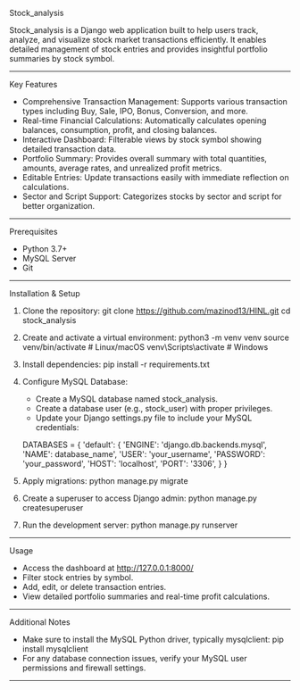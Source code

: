 Stock_analysis

Stock_analysis is a Django web application built to help users track, analyze, and visualize stock market transactions efficiently. It enables detailed management of stock entries and provides insightful portfolio summaries by stock symbol.

---

Key Features

- Comprehensive Transaction Management: Supports various transaction types including Buy, Sale, IPO, Bonus, Conversion, and more.
- Real-time Financial Calculations: Automatically calculates opening balances, consumption, profit, and closing balances.
- Interactive Dashboard: Filterable views by stock symbol showing detailed transaction data.
- Portfolio Summary: Provides overall summary with total quantities, amounts, average rates, and unrealized profit metrics.
- Editable Entries: Update transactions easily with immediate reflection on calculations.
- Sector and Script Support: Categorizes stocks by sector and script for better organization.

---

Prerequisites

- Python 3.7+
- MySQL Server
- Git

---

Installation & Setup

1. Clone the repository:
    git clone https://github.com/mazinod13/HINL.git
    cd stock_analysis

2. Create and activate a virtual environment:
    python3 -m venv venv
    source venv/bin/activate       # Linux/macOS
    venv\Scripts\activate          # Windows

3. Install dependencies:
    pip install -r requirements.txt

4. Configure MySQL Database:
    - Create a MySQL database named stock_analysis.
    - Create a database user (e.g., stock_user) with proper privileges.
    - Update your Django settings.py file to include your MySQL credentials:

    DATABASES = {
        'default': {
            'ENGINE': 'django.db.backends.mysql',
            'NAME': database_name',
            'USER': 'your_username',
            'PASSWORD': 'your_password',
            'HOST': 'localhost',
            'PORT': '3306',
        }
    }

5. Apply migrations:
    python manage.py migrate

6. Create a superuser to access Django admin:
    python manage.py createsuperuser

7. Run the development server:
    python manage.py runserver

---

Usage

- Access the dashboard at http://127.0.0.1:8000/
- Filter stock entries by symbol.
- Add, edit, or delete transaction entries.
- View detailed portfolio summaries and real-time profit calculations.

---

Additional Notes

- Make sure to install the MySQL Python driver, typically mysqlclient:
    pip install mysqlclient
- For any database connection issues, verify your MySQL user permissions and firewall settings.

---




